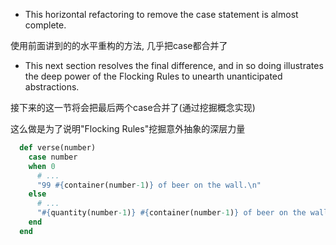 + This horizontal refactoring to remove the case statement is almost complete.

使用前面讲到的的水平重构的方法, 几乎把case都合并了

+ This next section resolves the final difference, and in so doing illustrates the deep power of the Flocking Rules to unearth unanticipated abstractions.

接下来的这一节将会把最后两个case合并了(通过挖掘概念实现)

这么做是为了说明"Flocking Rules"挖掘意外抽象的深层力量

```ruby
  def verse(number)
    case number
    when 0
      # ...
      "99 #{container(number-1)} of beer on the wall.\n"
    else
      # ...
      "#{quantity(number-1)} #{container(number-1)} of beer on the wall.\n"
    end
  end
```

